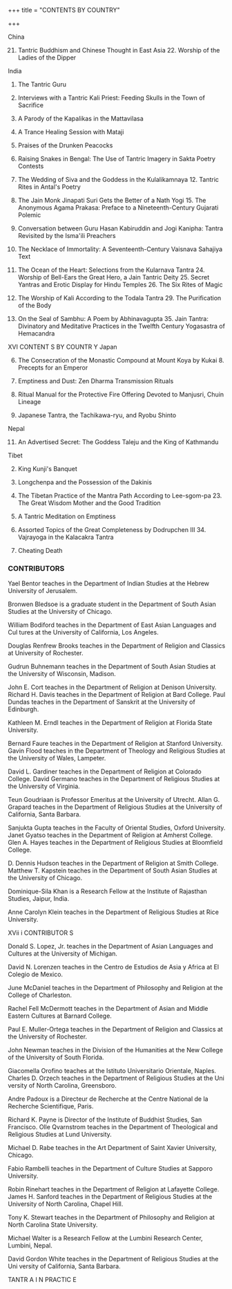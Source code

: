 +++
title = "CONTENTS BY COUNTRY"

+++

China  

21. Tantric Buddhism and Chinese Thought in East Asia  22. Worship of the Ladies of the Dipper  

India  

1. The Tantric Guru  

3. Interviews with a Tantric Kali Priest: Feeding Skulls in the Town of  Sacrifice  

4. A Parody of the Kapalikas in the Mattavilasa  

5. A Trance Healing Session with Mataji  

7. Praises of the Drunken Peacocks  

9. Raising Snakes in Bengal: The Use of Tantric Imagery in Sakta Poetry  Contests  

10. The Wedding of Siva and the Goddess in the Kulalikamnaya  12. Tantric Rites in Antal's Poetry  

13. The Jain Monk Jinapati Suri Gets the Better of a Nath Yogi  15. The Anonymous Agama Prakasa: Preface to a Nineteenth-Century  Gujarati Polemic  

16. Conversation between Guru Hasan Kabiruddin and Jogi Kanipha:  Tantra Revisited by the Isma'ili Preachers  

18. The Necklace of Immortality: A Seventeenth-Century Vaisnava Sahajiya  Text  

20. The Ocean of the Heart: Selections from the Kularnava Tantra  24. Worship of Bell-Ears the Great Hero, a Jain Tantric Deity  25. Secret Yantras and Erotic Display for Hindu Temples  26. The Six Rites of Magic  

27. The Worship of Kali According to the Todala Tantra  29. The Purification of the Body  

33. On the Seal of Sambhu: A Poem by Abhinavagupta  35. Jain Tantra: Divinatory and Meditative Practices in the Twelfth Century Yogasastra of Hemacandra 

XVI CONTENT S BY COUNTR Y  Japan  

6. The Consecration of the Monastic Compound at Mount Koya by Kukai  8. Precepts for an Emperor  

17. Emptiness and Dust: Zen Dharma Transmission Rituals  

28. Ritual Manual for the Protective Fire Offering Devoted to Manjusri,  Chuin Lineage  

31. Japanese Tantra, the Tachikawa-ryu, and Ryobu Shinto  

Nepal  

11. An Advertised Secret: The Goddess Taleju and the King of Kathmandu  

Tibet  

2. King Kunji's Banquet  

14. Longchenpa and the Possession of the Dakinis  

19. The Tibetan Practice of the Mantra Path According to Lee-sgom-pa  23. The Great Wisdom Mother and the Good Tradition  

30. A Tantric Meditation on Emptiness  

32. Assorted Topics of the Great Completeness by Dodrupchen III  34. Vajrayoga in the Kalacakra Tantra  

36. Cheating Death 

 ### CONTRIBUTORS  

Yael Bentor teaches in the Department of Indian Studies at the Hebrew University  of Jerusalem.  

Bronwen Bledsoe is a graduate student in the Department of South Asian Studies  at the University of Chicago.  

William Bodiford teaches in the Department of East Asian Languages and Cul tures at the University of California, Los Angeles.  

Douglas Renfrew Brooks teaches in the Department of Religion and Classics at  University of Rochester.  

Gudrun Buhnemann teaches in the Department of South Asian Studies at the  University of Wisconsin, Madison.  

John E. Cort teaches in the Department of Religion at Denison University.  Richard H. Davis teaches in the Department of Religion at Bard College.  Paul Dundas teaches in the Department of Sanskrit at the University of  Edinburgh.  

Kathleen M. Erndl teaches in the Department of Religion at Florida State  University.  

Bernard Faure teaches in the Department of Religion at Stanford University.  Gavin Flood teaches in the Department of Theology and Religious Studies at the  University of Wales, Lampeter.  

David L. Gardiner teaches in the Department of Religion at Colorado College.  David Germano teaches in the Department of Religious Studies at the University  of Virginia.  

Teun Goudriaan is Professor Emeritus at the University of Utrecht.  Allan G. Grapard teaches in the Department of Religious Studies at the University  of California, Santa Barbara.  

Sanjukta Gupta teaches in the Faculty of Oriental Studies, Oxford University.  Janet Gyatso teaches in the Department of Religion at Amherst College.  Glen A. Hayes teaches in the Department of Religious Studies at Bloomfield  College.  

D. Dennis Hudson teaches in the Department of Religion at Smith College.  Matthew T. Kapstein teaches in the Department of South Asian Studies at the  University of Chicago.  

Dominique-Sila Khan is a Research Fellow at the Institute of Rajasthan Studies,  Jaipur, India.  

Anne Carolyn Klein teaches in the Department of Religious Studies at Rice  University. 

XVii i CONTRIBUTOR S  

Donald S. Lopez, Jr. teaches in the Department of Asian Languages and Cultures  at the University of Michigan.  

David N. Lorenzen teaches in the Centro de Estudios de Asia y Africa at El  Colegio de Mexico.  

June McDaniel teaches in the Department of Philosophy and Religion at the  College of Charleston.  

Rachel Fell McDermott teaches in the Department of Asian and Middle Eastern  Cultures at Barnard College.  

Paul E. Muller-Ortega teaches in the Department of Religion and Classics at the  University of Rochester.  

John Newman teaches in the Division of the Humanities at the New College of  the University of South Florida.  

Giacomella Orofino teaches at the Istituto Universitario Orientale, Naples.  Charles D. Orzech teaches in the Department of Religious Studies at the Uni versity of North Carolina, Greensboro.  

Andre Padoux is a Directeur de Recherche at the Centre National de la Recherche  Scientifique, Paris.  

Richard K. Payne is Director of the Institute of Buddhist Studies, San Francisco.  Olle Qvarnstrom teaches in the Department of Theological and Religious Studies  at Lund University.  

Michael D. Rabe teaches in the Art Department of Saint Xavier University,  Chicago.  

Fabio Rambelli teaches in the Department of Culture Studies at Sapporo  University.  

Robin Rinehart teaches in the Department of Religion at Lafayette College.  James H. Sanford teaches in the Department of Religious Studies at the University  of North Carolina, Chapel Hill.  

Tony K. Stewart teaches in the Department of Philosophy and Religion at North  Carolina State University.  

Michael Walter is a Research Fellow at the Lumbini Research Center, Lumbini,  Nepal.  

David Gordon White teaches in the Department of Religious Studies at the Uni versity of California, Santa Barbara. 

TANTR A I N PRACTIC E   
